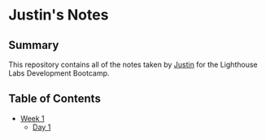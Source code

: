 # Justin's Notes

## Summary

This repository contains all of the notes taken by [Justin](https://github.com/CorgiOnNeptune) for the Lighthouse Labs Development Bootcamp.

## Table of Contents

* [Week 1](/Week_1)
  * [Day 1](/Week_1/Day_1/)